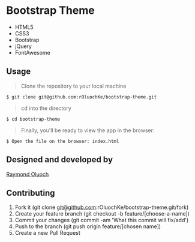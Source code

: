 # Bootstrap Theme

- HTML5
- CSS3
- Bootstrap
- jQuery
- FontAwesome

## Usage

> Clone the repository to your local machine

```
$ git clone git@github.com:rOluochKe/bootstrap-theme.git
```

> cd into the directory

```
$ cd bootstrap-theme
```

> Finally, you'll be ready to view the app in the browser:

```
$ Open the file on the browser: index.html
```

## Designed and developed by

[Raymond Oluoch](https://github.com/rOluochKe)

## Contributing

1. Fork it (git clone git@github.com:rOluochKe/bootstrap-theme.git/fork)
2. Create your feature branch (git checkout -b feature/[choose-a-name])
3. Commit your changes (git commit -am 'What this commit will fix/add')
4. Push to the branch (git push origin feature/[chosen name])
5. Create a new Pull Request